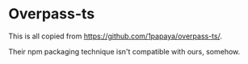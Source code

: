 # Overpass-ts

This is all copied from https://github.com/1papaya/overpass-ts/.

Their npm packaging technique isn't compatible with ours, somehow.